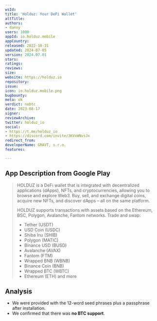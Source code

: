 ```yaml
---
wsId: 
title: 'Holduz: Your DeFi Wallet'
altTitle: 
authors:
- danny
users: 1000
appId: io.holduz.mobile
appCountry: 
released: 2022-10-31
updated: 2024-07-05
version: 2024.07.01
stars: 
ratings: 
reviews: 
size: 
website: https://holduz.io
repository: 
issue: 
icon: io.holduz.mobile.png
bugbounty: 
meta: ok
verdict: nobtc
date: 2023-08-17
signer: 
reviewArchive: 
twitter: holduz_io
social:
- https://t.me/holduz_io
- https://discord.com/invite/3KVxWNvsJx
redirect_from: 
developerName: GRAVT, s.r.o.
features: 

---
```


## App Description from Google Play

> HOLDUZ is a DeFi wallet that is integrated with decentralized applications (dApps), NFTs, and cryptocurrencies, allowing you to browse and explore Web3. Buy, sell, and exchange digital coins, acquire new NFTs, and discover dApps – all on the same platform.
>
> HOLDUZ supports transactions with assets based on the Ethereum, BSC, Polygon, Avalanche, Fantom networks. Trade and swap:
>
> - Tether (USDT)
> - USD Coin (USDC)
> - Shiba Inu (SHIB)
> - Polygon (MATIC)
> - Binance USD (BUSD)
> - Avalanche (AVAX)
> - Fantom (FTM)
> - Wrapped BNB (WBNB)
> - Binance Coin (BNB)
> - Wrapped BTC (WBTC)
> - Ethereum (ETH) and more

## Analysis 

- We were provided with the 12-word seed phrases plus a passphrase after installation.
- We confirmed that there was **no BTC support**.